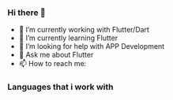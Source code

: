 ### Hi there 👋

- 🔭 I’m currently working with Flutter/Dart
- 🌱 I’m currently learning Flutter
- 🤔 I’m looking for help with APP Development
- 💬 Ask me about Flutter
- 📫 How to reach me: 

### Languages that i work with 
